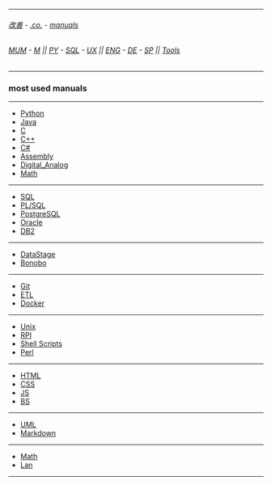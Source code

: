 
---

###### [改善](https://github.com/ttltrk/0C/blob/master/README.MD) - [.co.](https://github.com/ttltrk/PRG/blob/master/CODING.MD) - [manuals](https://github.com/ttltrk/PRG/blob/master/MAN.MD)

###### [MUM](https://github.com/ttltrk/PRG/blob/master/MUM.MD) - [M](https://github.com/ttltrk/ELSE/blob/master/M/M.MD) || [PY](https://github.com/ttltrk/PRG/blob/master/PY/DOC/PYF/PYF.MD) - [SQL](https://github.com/ttltrk/DB/blob/master/SQL/DOC/OSM/OSQLM/SQLM/SQLM.MD) - [UX](https://github.com/ttltrk/ELSE/blob/master/M/UX/UX.MD) || [ENG](https://github.com/ttltrk/ELSE/blob/master/LAN/ENG/LE.MD) - [DE](https://github.com/ttltrk/ELSE/blob/master/LAN/GER/DUO_GER.MD) - [SP](https://github.com/ttltrk/ELSE/blob/master/LAN/SP/SP.MD) || [Tools](https://github.com/ttltrk/ELSE/blob/master/M/TOOLS/TOOLS.MD)

---

### most used manuals

---

* [Python](https://github.com/ttltrk/PRG/blob/master/PY/DOC/PY/PY.MD)
* [Java](https://github.com/ttltrk/PRG/blob/master/JAVA/DOC/OJM/OJM.MD)
* [C](https://github.com/ttltrk/PRG/blob/master/C/DOC/C/C.MD)
* [C++](https://github.com/ttltrk/PRG/blob/master/C/DOC/CPP/CPP.MD)
* [C#](https://github.com/ttltrk/PRG/blob/master/C/DOC/CS/CS.MD)
* [Assembly]()
* [Digital_Analog]()
* [Math]()

---

* [SQL](https://github.com/ttltrk/DB/blob/master/SQL/DOC/OSM/OSM.MD)
* [PL/SQL](https://github.com/ttltrk/DB/blob/master/PLSQL/DOC/OPSM/OPSM.MD)
* [PostgreSQL](https://github.com/ttltrk/DB/blob/master/POSTGRESQL/OPSM/OPSM.MD)
* [Oracle](https://github.com/ttltrk/DB/blob/master/ORA/BMO/BMO.MD)
* [DB2]()

---

* [DataStage](https://github.com/ttltrk/ELSE/blob/master/DATA/DS/DSM.MD)
* [Bonobo]()

---

* [Git](https://github.com/ttltrk/ELSE/blob/master/GIT/DOC/OGM/OGM.MD)
* [ETL](https://github.com/ttltrk/PRG/blob/master/DATA/ETL/ETL.MD)
* [Docker](https://github.com/ttltrk/ELSE/blob/master/DOCKER/DOCKER/DOCKER.MD)

---

* [Unix](https://github.com/ttltrk/ELSE/blob/master/SHELL/OUM/OUM.MD)
* [RPI](https://github.com/ttltrk/ELSE/blob/master/RPI/BMRPI/BMRPI.MD)
* [Shell Scripts](https://github.com/ttltrk/ELSE/blob/master/SHELL/OSSM/OSSM.MD)
* [Perl]()

---

* [HTML](https://github.com/ttltrk/WEB/blob/master/HTML/DOC/HTML/HTML.MD)
* [CSS](https://github.com/ttltrk/WEB/blob/master/CSS/DOC/CSS/CSS.MD)
* [JS](https://github.com/ttltrk/WEB/blob/master/JS/DOC/JS/JS.MD)
* [BS](https://github.com/ttltrk/WEB/blob/master/BS/DOC/BS/BS.MD)

---

* [UML](https://github.com/ttltrk/ELSE/blob/master/UML/UML/UML.MD)
* [Markdown](https://github.com/ttltrk/ELSE/blob/master/MD/BMDM.MD)

---

* [Math](https://github.com/ttltrk/ELSE/blob/master/MATH/MATH.MD)
* [Lan](https://github.com/ttltrk/ELSE/blob/master/LAN/ENG/LE.MD)

---

